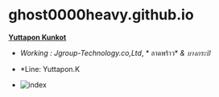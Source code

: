 # ghost0000heavy.github.io

**[Yuttapon Kunkot](https://gitlab.com/ghsot0000heavyt/yuttapon.github.io/)**
* *Working : Jgroup-Technology.co,Ltd*, * ลาดพร้าว* *&* *บางกระปิ* 
* *Line: Yuttapon.K

* ![index](https://user-images.githubusercontent.com/51500114/59141802-96a9d100-89dd-11e9-9d35-653b0ea826ee.jpg)

